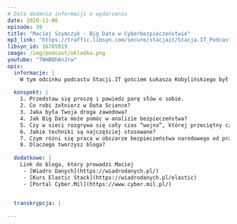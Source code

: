 ```yaml
---
# Data dodania informacji o wydarzeniu
date: 2020-11-06
episode: 38
title: "Maciej Szymczyk - Big Data w Cyberbezpieczeństwie"
mp3_link: "https://traffic.libsyn.com/secure/stacjait/Stacja.IT_Podcast_38_Maciej_Szymczyk_-_Big_Data_w_Cyberbezpieczenstwie.mp3"
libsyn_id: 16705919
image: /img/podcast/okladka.png
youtube: "7WmBQhAnJrw"
opis:
  informacje: |
    W tym odcinku podcastu Stacji.IT gościem Łukasza Kobylińskiego był Maciej Szymczyk, który na co dzień jest oficerem Wojska Polskiego w stopniu kapitana, programistą, inżynierem Big Data oraz autorem bloga Wiadro Danych. Tematem ich rozmowy było Big Data w Cyberbezpieczeństwie. 
  
  konspekt: |
    1. Przedstaw się proszę i powiedz parę słów o sobie. 
    2. Co robi żołnierz w Data Science?
    3. Jaka była Twoja droga zawodowa? 
    4. Jak Big Data może pomóc w analizie bezpieczeństwa?
    5. Czy w sieci rozgrywa się cały czas “wojna”, której przeciętny człowiek nie widzi?
    6. Jakie techniki są najczęściej stosowane?
    7. Czym różni się praca w obszarze bezpieczeństwa narodowego od pracy w firmie?
    8. Dlaczego tworzysz bloga?
    
  dodatkowe: |
    Link do bloga, który prowadzi Maciej
     - [Wiadro Danych](https://wiadrodanych.pl/)
     - [Kurs Elastic Stack](https://wiadrodanych.pl/elastic)
     - [Portal Cyber.Mil](https://www.cyber.mil.pl/)
     

  transkrypcja: | 
    
---
```



